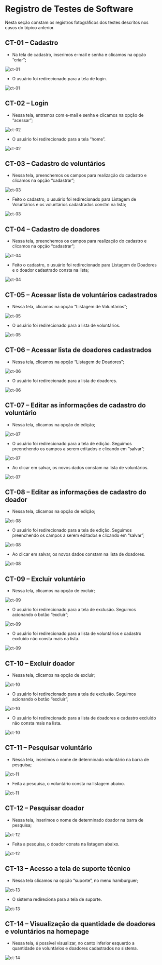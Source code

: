# Registro de Testes de Software

Nesta seção constam os registros fotográficos dos testes descritos nos casos do tópico anterior.

## CT-01 – Cadastro 
- Na tela de cadastro, inserimos e-mail e senha e clicamos na opção “criar”;  

![ct-01](img/reg-testes/ct-01-parte1.png)

- O usuário foi redirecionado para a tela de login.

![ct-01](img/reg-testes/ct-01-parte2.png)
 
## CT-02 – Login
- Nessa tela, entramos com e-mail e senha e clicamos na opção de “acessar”; 

![ct-02](img/reg-testes/ct-02-parte1.png)

- O usuário foi redirecionado para a tela “home”. 

![ct-02](img/reg-testes/ct-02-parte2.png)

## CT-03 – Cadastro de voluntários 
- Nessa tela, preenchemos os campos para realização do cadastro e clicamos na opção “cadastrar”; 

![ct-03](img/reg-testes/ct-03-parte1.png)

- Feito o cadastro, o usuário foi redirecionado para Listagem de Voluntários e os voluntários cadastrados constm na lista; 

![ct-03](img/reg-testes/ct-03-parte2.png)
 

## CT-04 – Cadastro de doadores 
- Nessa tela, preenchemos os campos para realização do cadastro e clicamos na opção “cadastrar”; 

![ct-04](img/reg-testes/ct-04-parte1.png)

- Feito o cadastro, o usuário foi redirecionado para Listagem de Doadores e o doador cadastrado consta na lista; 

![ct-04](img/reg-testes/ct-04-parte2.png)

 
## CT-05 – Acessar lista de voluntários cadastrados   
- Nessa tela, clicamos na opção “Listagem de Voluntários”; 

![ct-05](img/reg-testes/ct-05-parte1.png)

- O usuário foi redirecionado para a lista de voluntários. 

![ct-05](img/reg-testes/ct-05-parte2.png)


## CT-06 – Acessar lista de doadores cadastrados   
- Nessa tela, clicamos na opção “Listagem de Doadores”; 

![ct-06](img/reg-testes/ct-06-parte1.png)

- O usuário foi redirecionado para a lista de doadores. 

![ct-06](img/reg-testes/ct-06-parte2.png)
 

## CT-07 – Editar as informações de cadastro do voluntário   
- Nessa tela, clicamos na opção de edição; 

![ct-07](img/reg-testes/ct-07-parte1.png)

- O usuário foi redirecionado para a tela de edição. Seguimos preenchendo os campos a serem editados e clicando em “salvar”; 

![ct-07](img/reg-testes/ct-07-parte2.png)

- Ao clicar em salvar, os novos dados constam na lista de voluntários. 

![ct-07](img/reg-testes/ct-07-parte3.png)

 

## CT-08 – Editar as informações de cadastro do doador 
- Nessa tela, clicamos na opção de edição; 

![ct-08](img/reg-testes/ct-08-parte1.png)

- O usuário foi redirecionado para a tela de edição. Seguimos preenchendo os campos a serem editados e clicando em “salvar”; 

![ct-08](img/reg-testes/ct-08-parte2.png)

- Ao clicar em salvar, os novos dados constam na lista de doadores. 

![ct-08](img/reg-testes/ct-08-parte3.png)
 

## CT-09 – Excluir voluntário   
- Nessa tela, clicamos na opção de excluir; 

![ct-09](img/reg-testes/ct-09-parte1.png)

- O usuário foi redirecionado para a tela de exclusão. Seguimos acionando o botão “excluir”; 

![ct-09](img/reg-testes/ct-09-parte2.png)

- O usuário foi redirecionado para a lista de voluntários e cadastro excluído não consta mais na lista.

![ct-09](img/reg-testes/ct-09-parte3.png)

 
## CT-10 – Excluir doador 
- Nessa tela, clicamos na opção de excluir; 

![ct-10](img/reg-testes/ct-10-parte1.png)

- O usuário foi redirecionado para a tela de exclusão. Seguimos acionando o botão “excluir”; 

![ct-10](img/reg-testes/ct-10-parte2.png)

- O usuário foi redirecionado para a lista de doadores e cadastro excluído não consta mais na lista. 

![ct-10](img/reg-testes/ct-10-parte3.png)


## CT-11 – Pesquisar voluntário
- Nessa tela, inserimos o nome de determinado voluntário na barra de pesquisa;  

![ct-11](img/reg-testes/ct-11-parte1.png)

- Feita a pesquisa, o voluntário consta na listagem abaixo.  

![ct-11](img/reg-testes/ct-11-parte2.png)


## CT-12 – Pesquisar doador
- Nessa tela, inserimos o nome de determinado doador na barra de pesquisa;  

![ct-12](img/reg-testes/ct-12-parte1.png)

- Feita a pesquisa, o doador consta na listagem abaixo.  

![ct-12](img/reg-testes/ct-12-parte2.png)

## CT-13 – Acesso a tela de suporte técnico 
- Nessa tela clicamos na opção “suporte”, no menu hamburguer; 

![ct-13](img/reg-testes/ct-13-parte1.png)

- O sistema redireciona para a tela de suporte. 

![ct-13](img/reg-testes/ct-13-parte2.png)

## CT-14 – Visualização da quantidade de doadores e voluntários na homepage 
- Nessa tela, é possível visualizar, no canto inferior esquerdo a quantidade de voluntários e doadores cadastrados no sistema. 

![ct-14](img/reg-testes/ct-14-parte1.png)


